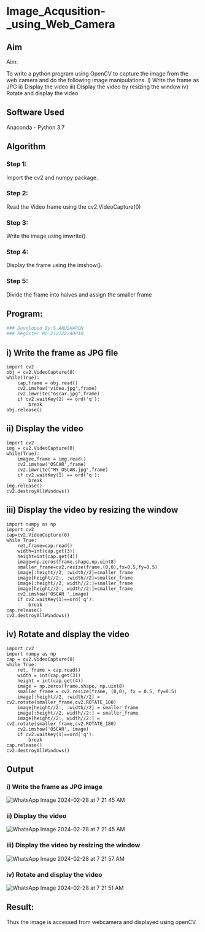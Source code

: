 # Image_Acqusition-_using_Web_Camera
## Aim
 
Aim:
 
To write a python program using OpenCV to capture the image from the web camera and do the following image manipulations.
i) Write the frame as JPG 
ii) Display the video 
iii) Display the video by resizing the window
iv) Rotate and display the video

## Software Used
Anaconda - Python 3.7
## Algorithm
### Step 1:
Import the cv2 and numpy package.
### Step 2:
Read the Video frame using the cv2.VideoCapture(0)
### Step 3:
Write the image using imwrite().
### Step 4:
Display the frame using the imshow().
### Step 5:
Divide the frame into halves and assign the smaller frame
## Program:
``` Python
### Developed By:S.ANUSHARON
### Register No:212222240010
```
## i) Write the frame as JPG file
```
import cv2
obj = cv2.VideoCapture(0)
while(True):
    cap,frame = obj.read()
    cv2.imshow('video.jpg',frame)
    cv2.imwrite("oscar.jpg",frame)
    if cv2.waitKey(1) == ord('q'):
        break
obj.release()
```
## ii) Display the video
```
import cv2
img = cv2.VideoCapture(0)
while(True):
    imagee,frame = img.read()
    cv2.imshow('OSCAR',frame)
    cv2.imwrite("MY_OSCAR.jpg",frame)
    if cv2.waitKey(1) == ord('q'):
        break
img.release()
cv2.destroyAllWindows()
```
## iii) Display the video by resizing the window
```
import numpy as np
import cv2
cap=cv2.VideoCapture(0)
while True:
    ret,frame=cap.read()
    width=int(cap.get(3))
    height=int(cap.get(4))
    image=np.zeros(frame.shape,np.uint8)
    smaller_frame=cv2.resize(frame,(0,0),fx=0.5,fy=0.5)
    image[:height//2, :width//2]=smaller_frame
    image[height//2:, :width//2]=smaller_frame
    image[:height//2, width//2:]=smaller_frame
    image[height//2:, width//2:]=smaller_frame
    cv2.imshow('OSCAR ',image)
    if cv2.waitKey(1)==ord('q'):
        break
cap.release()
cv2.destroyAllWindows()
```
## iv) Rotate and display the video
```
import cv2
import numpy as np
cap = cv2.VideoCapture(0)
while True:
    ret, frame = cap.read() 
    width = int(cap.get(3))
    height = int(cap.get(4))
    image = np.zeros(frame.shape, np.uint8) 
    smaller_frame = cv2.resize(frame, (0,0), fx = 0.5, fy=0.5)
    image[:height//2, :width//2] = cv2.rotate(smaller_frame,cv2.ROTATE_180)
    image[height//2:, :width//2] = smaller_frame 
    image[:height//2, width//2:] = smaller_frame
    image[height//2:, width//2:] = cv2.rotate(smaller_frame,cv2.ROTATE_180)
    cv2.imshow('OSCAR', image)
    if cv2.waitKey(1)==ord('q'):
        break
cap.release()
cv2.destroyAllWindows()
```
## Output

### i) Write the frame as JPG image

![WhatsApp Image 2024-02-28 at 7 21 45 AM](https://github.com/Anusharonselva/Image_Acqusition-_using_Web_Camera/assets/119405600/058d9ca6-dd6b-4c83-9a47-713665e1184f)

### ii) Display the video
![WhatsApp Image 2024-02-28 at 7 21 45 AM](https://github.com/Anusharonselva/Image_Acqusition-_using_Web_Camera/assets/119405600/b6ddd27e-b787-4b75-9390-c2a1f0e5f6d1)

### iii) Display the video by resizing the window


![WhatsApp Image 2024-02-28 at 7 21 57 AM](https://github.com/Anusharonselva/Image_Acqusition-_using_Web_Camera/assets/119405600/e2da73c5-4f22-4e87-888f-afa974ac768d)


### iv) Rotate and display the video
![WhatsApp Image 2024-02-28 at 7 21 51 AM](https://github.com/Anusharonselva/Image_Acqusition-_using_Web_Camera/assets/119405600/f174616a-036b-443c-8431-e6807c741212)





## Result:
Thus the image is accessed from webcamera and displayed using openCV.
